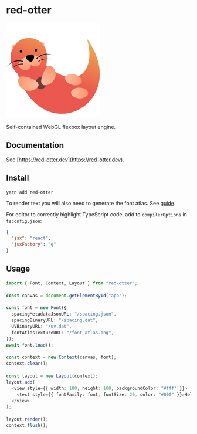# red-otter

![Logo](.github/assets/logo.png)

Self-contained WebGL flexbox layout engine.

## Documentation

See [https://red-otter.dev](https://red-otter.dev).

## Install

```
yarn add red-otter
```

To render text you will also need to generate the font atlas. See [guide](https://red-otter.dev/#generating-font-atlas).

For editor to correctly highlight TypeScript code, add to `compilerOptions` in `tsconfig.json`:

```json
{
  "jsx": "react",
  "jsxFactory": "ę"
}
```

## Usage

```ts
import { Font, Context, Layout } from "red-otter";

const canvas = document.getElementById("app");

const font = new Font({
  spacingMetadataJsonURL: "/spacing.json",
  spacingBinaryURL: "/spacing.dat",
  UVBinaryURL: "/uv.dat",
  fontAtlasTextureURL: "/font-atlas.png",
});
await font.load();

const context = new Context(canvas, font);
context.clear();

const layout = new Layout(context);
layout.add(
  <view style={{ width: 100, height: 100, backgroundColor: "#fff" }}>
    <text style={{ fontFamily: font, fontSize: 20, color: "#000" }}>Hello</text>
  </view>
);

layout.render();
context.flush();
```
